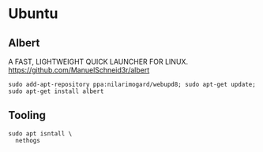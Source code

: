 Ubuntu
======

Albert
------

 A FAST, LIGHTWEIGHT QUICK LAUNCHER FOR LINUX. https://github.com/ManuelSchneid3r/albert

    sudo add-apt-repository ppa:nilarimogard/webupd8; sudo apt-get update; sudo apt-get install albert
    

Tooling
-------

    sudo apt isntall \
      nethogs
